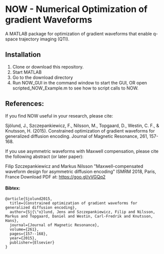 ﻿# NOW - Numerical Optimization of gradient Waveforms
A MATLAB package for optimization of gradient waveforms that enable q-space trajectory imaging (QTI).

## Installation
1. Clone or download this repository.
2. Start MATLAB
3. Go to the download directory
4. Run NOW_GUI in the command window to start the GUI, OR open scripted_NOW_Example.m to see how to script calls to NOW.

## References:
If you find NOW useful in your research, please cite:

Sjölund, J., Szczepankiewicz, F., Nilsson, M., Topgaard, D., Westin, C. F., & Knutsson, H. (2015). Constrained optimization of gradient waveforms for generalized diffusion encoding. Journal of Magnetic Resonance, 261, 157-168.

If you use asymmetric waveforms with Maxwell compensation, please cite the following abstract (or later paper):

Filip Szczepankiewicz and Markus Nilsson
"Maxwell-compensated waveform design for asymmetric diffusion encoding"
ISMRM 2018, Paris, France
Download PDF at: https://goo.gl/vVGQq2

#### Bibtex:  
```
@article{Sjolund2015,   
  title={Constrained optimization of gradient waveforms for generalized diffusion encoding},    
  author={Sj{\"o}lund, Jens and Szczepankiewicz, Filip and Nilsson, Markus and Topgaard, Daniel and Westin, Carl-Fredrik and Knutsson, Hans},    
  journal={Journal of Magnetic Resonance},    
  volume={261},    
  pages={157--168},    
  year={2015},    
  publisher={Elsevier}    
}
```
